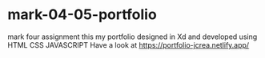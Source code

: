 # mark-04-05-portfolio
mark four assignment
this my portfolio designed in Xd and developed using HTML CSS JAVASCRIPT
Have a look at https://portfolio-jcrea.netlify.app/
